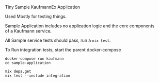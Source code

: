 Tiny Sample KaufmannEx Application

Used Mostly for testing things.

Sample Application includes no application logic and the core components of a Kaufmann service.

All Sample service tests should pass, run a `mix test`.

To Run integration tests, start the parent docker-compose

```
docker-compose run kaufmann
cd sample-application

mix deps.get
mix test --include integration
```
